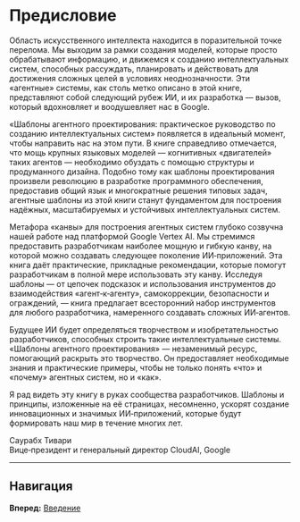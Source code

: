 # Предисловие

Область искусственного интеллекта находится в поразительной точке перелома. Мы выходим за рамки создания моделей, которые просто обрабатывают информацию, и движемся к созданию интеллектуальных систем, способных рассуждать, планировать и действовать для достижения сложных целей в условиях неоднозначности. Эти «агентные» системы, как столь метко описано в этой книге, представляют собой следующий рубеж ИИ, и их разработка — вызов, который вдохновляет и воодушевляет нас в Google.

«Шаблоны агентного проектирования: практическое руководство по созданию интеллектуальных систем» появляется в идеальный момент, чтобы направить нас на этом пути. В книге справедливо отмечается, что мощь крупных языковых моделей — когнитивных «двигателей» таких агентов — необходимо обуздать с помощью структуры и продуманного дизайна. Подобно тому как шаблоны проектирования произвели революцию в разработке программного обеспечения, предоставив общий язык и многократные решения типовых задач, агентные шаблоны из этой книги станут фундаментом для построения надёжных, масштабируемых и устойчивых интеллектуальных систем.

Метафора «канвы» для построения агентных систем глубоко созвучна нашей работе над платформой Google Vertex AI. Мы стремимся предоставить разработчикам наиболее мощную и гибкую канву, на которой можно создавать следующее поколение ИИ‑приложений. Эта книга даёт практические, прикладные рекомендации, которые помогут разработчикам в полной мере использовать эту канву. Исследуя шаблоны — от цепочек подсказок и использования инструментов до взаимодействия «агент‑к‑агенту», самокоррекции, безопасности и ограждений, — книга предлагает всесторонний набор инструментов для любого разработчика, намеренного создавать сложных ИИ‑агентов.

Будущее ИИ будет определяться творчеством и изобретательностью разработчиков, способных строить такие интеллектуальные системы. «Шаблоны агентного проектирования» — незаменимый ресурс, помогающий раскрыть это творчество. Он предоставляет необходимые знания и практические примеры, чтобы не только понять «что» и «почему» агентных систем, но и «как».

Я рад видеть эту книгу в руках сообщества разработчиков. Шаблоны и принципы, изложенные на её страницах, несомненно, ускорят создание инновационных и значимых ИИ‑приложений, которые будут формировать наш мир в течение многих лет.

Саурабх Тивари  
Вице‑президент и генеральный директор CloudAI, Google

---

## Навигация

**Вперед:** [Введение](1.%20Введение.md)
